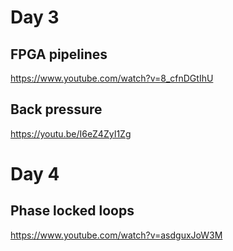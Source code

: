 # Day 3

## FPGA pipelines

https://www.youtube.com/watch?v=8_cfnDGtIhU

## Back pressure

https://youtu.be/I6eZ4ZyI1Zg

# Day 4

## Phase locked loops

https://www.youtube.com/watch?v=asdguxJoW3M
